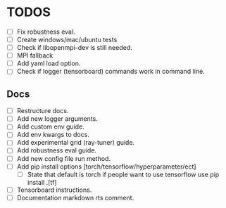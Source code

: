 # TODOS

-   [ ] Fix robustness eval.
-   [ ] Create windows/mac/ubuntu tests
-   [ ] Check if libopenmpi-dev is still needed.
-   [ ] MPI fallback
-   [ ] Add yaml load option.
-   [ ] Check if logger (tensorboard) commands work in command line.

## Docs

-   [ ] Restructure docs.
-   [ ] Add new logger arguments.
-   [ ] Add custom env guide.
-   [ ] Add env kwargs to docs.
-   [ ] Add experimental grid (ray-tuner) guide.
-   [ ] Add robustness eval guide.
-   [ ] Add new config file run method.
-   [ ] Add pip install options [torch/tensorflow/hyperparameter/ect]
    -   [ ] State that default is torch if people want to use tensorflow use pip install .[tf]
-   [ ] Tensorboard instructions.
-   [ ] Documentation markdown rts comment.
